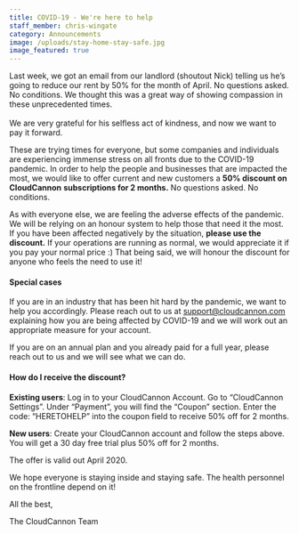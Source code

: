 ```yaml
---
title: COVID-19 - We're here to help
staff_member: chris-wingate
category: Announcements
image: /uploads/stay-home-stay-safe.jpg
image_featured: true
---
```


Last week, we got an email from our landlord (shoutout Nick) telling us he’s going to reduce our rent by 50% for the month of April. No questions asked. No conditions. We thought this was a great way of showing compassion in these unprecedented times.<br><br>We are very grateful for his selfless act of kindness, and now we want to pay it forward.

These are trying times for everyone, but some companies and individuals are experiencing immense stress on all fronts due to the COVID-19 pandemic. In order to help the people and businesses that are impacted the most, we would like to offer current and new customers a **50% discount on CloudCannon** **subscriptions for 2 months.** No questions asked. No conditions.

As with everyone else, we are feeling the adverse effects of the pandemic. We will be relying on an honour system to help those that need it the most. If you have been affected negatively by the situation, **please use the discount.** If your operations are running as normal, we would appreciate it if you pay your normal price :) That being said, we will honour the discount for anyone who feels the need to use it\!

#### Special cases

If you are in an industry that has been hit hard by the pandemic, we want to help you accordingly. Please reach out to us at [support@cloudcannon.com](mailto:support@cloudcannon.com) explaining how you are being affected by COVID-19 and we will work out an appropriate measure for your account.

If you are on an annual plan and you already paid for a full year, please reach out to us and we will see what we can do.

#### How do I receive the discount?

**Existing users**\: Log in to your CloudCannon Account. Go to “CloudCannon Settings”. Under “Payment”, you will find the “Coupon” section. Enter the code: “HERETOHELP” into the coupon field to receive 50% off for 2 months.

**New users**\: Create your CloudCannon account and follow the steps above. You will get a 30 day free trial plus 50% off for 2 months.

The offer is valid out April 2020.

We hope everyone is staying inside and staying safe. The health personnel on the frontline depend on it\!

All the best,

The CloudCannon Team